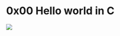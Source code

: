 # 0x00 Hello world in C


<img align = "center" src = "https://media.giphy.com/media/ZVik7pBtu9dNS/giphy.gif" />
